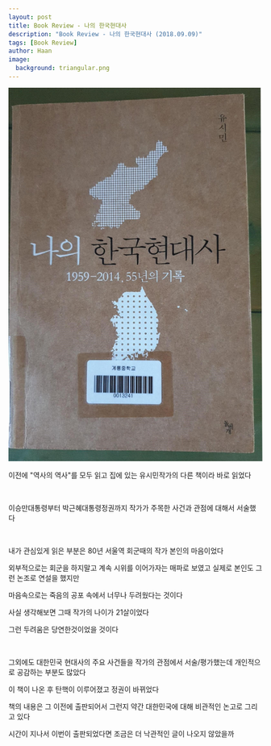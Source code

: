 ```yaml
---
layout: post
title: Book Review - 나의 한국현대사
description: "Book Review - 나의 한국현대사 (2018.09.09)" 
tags: [Book Review]
author: Haan
image:
  background: triangular.png
---
```

<img src="/assets/img/Mykorhistory.jpg">
<br/>
<p>이전에  "역사의 역사"를 모두 읽고 집에 있는 유시민작가의 다른 책이라 바로 읽었다</p>
<br/>
<p>이승만대통령부터 박근혜대통령정권까지 작가가 주목한 사건과 관점에 대해서 서술했다</p>
<br/>
<p>내가 관심있게 읽은 부분은 80년 서울역 회군때의 작가 본인의 마음이었다</p>
<p>외부적으로는 회군을 하지말고 계속 시위를 이어가자는 매파로 보였고 실제로 본인도 그런 논조로 연설을 했지만 </p>
<p>마음속으로는 죽음의 공포 속에서 너무나 두려웠다는 것이다  </p>
<p>사실 생각해보면 그때 작가의 나이가 21살이었다</p>
<p>그런 두려움은 당연한것이었을 것이다</p>
<br/>
<p>그외에도 대한민국 현대사의 주요 사건들을 작가의 관점에서 서술/평가했는데 개인적으로 공감하는 부분도 많았다</p>
<p>이 책이 나온 후 탄핵이 이루어졌고 정권이 바뀌었다 </p>
<p>책의 내용은 그 이전에 출판되어서 그런지 약간 대한민국에 대해 비관적인 논고로 그리고 있다</p>
<p>시간이 지나서 이번이 출판되었다면 조금은 더 낙관적인 글이 나오지 않았을까</p>



